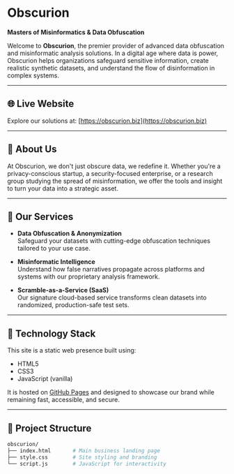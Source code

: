 # Obscurion

**Masters of Misinformatics & Data Obfuscation**

Welcome to **Obscurion**, the premier provider of advanced data obfuscation and misinformatic analysis solutions. In a digital age where data is power, Obscurion helps organizations safeguard sensitive information, create realistic synthetic datasets, and understand the flow of disinformation in complex systems.

---

## 🌐 Live Website

Explore our solutions at: [https://obscurion.biz](https://obscurion.biz)

---

## 🧭 About Us

At Obscurion, we don't just obscure data, we redefine it. Whether you're a privacy-conscious startup, a security-focused enterprise, or a research group studying the spread of misinformation, we offer the tools and insight to turn your data into a strategic asset.

---

## 💼 Our Services

- **Data Obfuscation & Anonymization**  
  Safeguard your datasets with cutting-edge obfuscation techniques tailored to your use case.

- **Misinformatic Intelligence**  
  Understand how false narratives propagate across platforms and systems with our proprietary analysis framework.

- **Scramble-as-a-Service (SaaS)**  
  Our signature cloud-based service transforms clean datasets into randomized, production-safe test sets.

---

## 🧪 Technology Stack

This site is a static web presence built using:

- HTML5
- CSS3
- JavaScript (vanilla)

It is hosted on [GitHub Pages](https://pages.github.com) and designed to showcase our brand while remaining fast, accessible, and secure.

---

## 📁 Project Structure

```bash
obscurion/
├── index.html       # Main business landing page
├── style.css        # Site styling and branding
└── script.js        # JavaScript for interactivity
